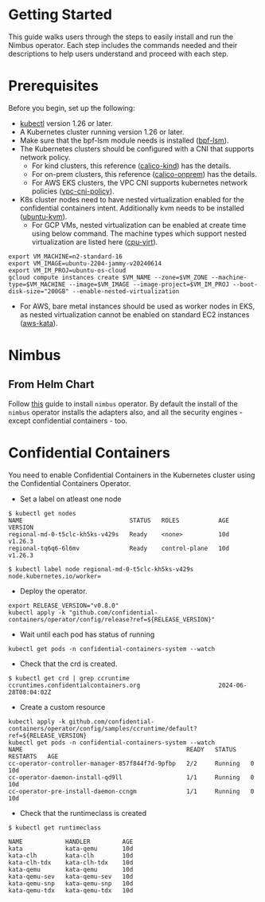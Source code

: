 # Getting Started

This guide walks users through the steps to easily install and run the Nimbus operator. Each step includes the commands
needed and their descriptions to help users understand and proceed with each step.

# Prerequisites

Before you begin, set up the following:

- [kubectl](https://kubernetes.io/docs/tasks/tools/#kubectl) version 1.26 or later.
- A Kubernetes cluster running version 1.26 or later.
- Make sure that the bpf-lsm module needs is installed ([bpf-lsm](https://docs.kubearmor.io/kubearmor/documentation/faq#how-to-enable-kubearmorhostpolicy-for-k8s-cluster)).
- The Kubernetes clusters should be configured with a CNI that supports network policy.
  - For kind clusters, this reference ([calico-kind](https://docs.tigera.io/calico/latest/getting-started/kubernetes/kind)) has the details.
  - For on-prem clusters, this reference ([calico-onprem](https://docs.tigera.io/calico/latest/getting-started/kubernetes/self-managed-onprem/onpremises)) has the details.
  - For AWS EKS clusters, the VPC CNI supports kubernetes network policies ([vpc-cni-policy](https://aws.amazon.com/blogs/containers/amazon-vpc-cni-now-supports-kubernetes-network-policies/)).
- K8s cluster nodes need to have nested virtualization enabled for the confidential containers intent. Additionally kvm needs to be installed ([ubuntu-kvm](https://help.ubuntu.com/community/KVM/Installation)). 
  - For GCP VMs, nested virtualization can be enabled at create time using below command. The machine types which support nested virtualization are listed here ([cpu-virt](https://cloud.google.com/compute/docs/machine-resource#machine_type_comparison)).
```
export VM_MACHINE=n2-standard-16
export VM_IMAGE=ubuntu-2204-jammy-v20240614
export VM_IM_PROJ=ubuntu-os-cloud
gcloud compute instances create $VM_NAME --zone=$VM_ZONE --machine-type=$VM_MACHINE --image=$VM_IMAGE --image-project=$VM_IM_PROJ --boot-disk-size="200GB" --enable-nested-virtualization
```
  - For AWS, bare metal instances should be used as worker nodes in EKS, as nested virtualization cannot be enabled on standard EC2 instances ([aws-kata](https://aws.amazon.com/blogs/containers/enhancing-kubernetes-workload-isolation-and-security-using-kata-containers/)).


# Nimbus
## From Helm Chart

Follow [this](../deployments/nimbus/Readme.md) guide to install `nimbus` operator. By default the install of the `nimbus` operator installs the adapters also, and all the security engines - except confidential containers - too.

# Confidential Containers

You need to enable Confidential Containers in the Kubernetes cluster using the Confidential Containers Operator.

- Set a label on atleast one node 
```
$ kubectl get nodes
NAME                              STATUS   ROLES           AGE   VERSION
regional-md-0-t5clc-kh5ks-v429s   Ready    <none>          10d   v1.26.3
regional-tq6q6-6l6mv              Ready    control-plane   10d   v1.26.3

$ kubectl label node regional-md-0-t5clc-kh5ks-v429s node.kubernetes.io/worker=
```

- Deploy the operator. 
```
export RELEASE_VERSION="v0.8.0"
kubectl apply -k "github.com/confidential-containers/operator/config/release?ref=${RELEASE_VERSION}"
```

- Wait until each pod has status of running
```
kubectl get pods -n confidential-containers-system --watch
```

- Check that the crd is created.
```
$ kubectl get crd | grep ccruntime
ccruntimes.confidentialcontainers.org                      2024-06-28T08:04:02Z
```

- Create a custom resource
```
kubectl apply -k github.com/confidential-containers/operator/config/samples/ccruntime/default?ref=${RELEASE_VERSION}
kubectl get pods -n confidential-containers-system --watch
NAME                                              READY   STATUS    RESTARTS   AGE
cc-operator-controller-manager-857f844f7d-9pfbp   2/2     Running   0          10d
cc-operator-daemon-install-qd9ll                  1/1     Running   0          10d
cc-operator-pre-install-daemon-ccngm              1/1     Running   0          10d
```

- Check that the runtimeclass is created
```
$ kubectl get runtimeclass

NAME            HANDLER         AGE
kata            kata-qemu       10d
kata-clh        kata-clh        10d
kata-clh-tdx    kata-clh-tdx    10d
kata-qemu       kata-qemu       10d
kata-qemu-sev   kata-qemu-sev   10d
kata-qemu-snp   kata-qemu-snp   10d
kata-qemu-tdx   kata-qemu-tdx   10d
```
